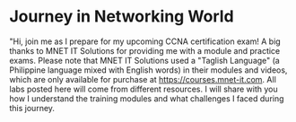 # Journey in Networking World
"Hi, join me as I prepare for my upcoming CCNA certification exam! A big thanks to MNET IT Solutions for providing me with a module and practice exams. Please note that MNET IT Solutions used a "Taglish Language" (a Philippine language mixed with English words) in their modules and videos, which are only available for purchase at https://courses.mnet-it.com. All labs posted here will come from different resources. I will share with you how I understand the training modules and what challenges I faced during this journey. 

